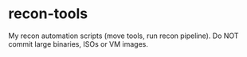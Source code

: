 # recon-tools
My recon automation scripts (move tools, run recon pipeline).
Do NOT commit large binaries, ISOs or VM images.
